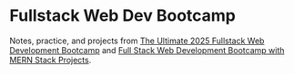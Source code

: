# Fullstack Web Dev Bootcamp

Notes, practice, and projects from [The Ultimate 2025 Fullstack Web Development Bootcamp](https://www.udemy.com/course/the-ultimate-fullstack-web-development-bootcamp) and [Full Stack Web Development Bootcamp with MERN Stack Projects](https://www.udemy.com/course/full-stack-web-development-bootcamp-with-mern-stack-projects).